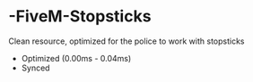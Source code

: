 # -FiveM-Stopsticks
Clean resource, optimized for the police to work with stopsticks


- Optimized (0.00ms - 0.04ms)
- Synced
